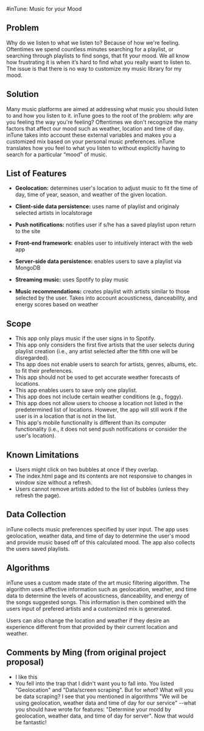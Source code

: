 #inTune: Music for your Mood 

Problem 
------

Why do we listen to what we listen to? Because of how we're feeling. Oftentimes we spend countless minutes searching for a playlist, or searching through playlists to find songs, that fit your mood. We all know how frustrating it is when it’s hard to find what you really want to listen to. The issue is that there is no way to customize my music library for my mood. 

Solution
------

Many music platforms are aimed at addressing what music you should listen to and how you listen to it. inTune goes to the root of the problem: *why* are you feeling the way you're feeling? Oftentimes we don't recognize the many factors that affect our mood such as weather, location and time of day. inTune takes into account these external variables and makes you a customized mix based on your personal music preferences. inTune translates how you feel to what you listen to without explicitly having to search for a particular “mood” of music.

List of Features
------

- **Geolocation:** determines user's location to adjust music to fit the time of day, time of year, season, and weather of the given location.

- **Client-side data persistence:** uses name of playlist and originaly selected artists in localstorage

- **Push notifications:** notifies user if s/he has a saved playlist upon return to the site

- **Front-end framework:** enables user to intuitively interact with the web app

- **Server-side data persistence:** enables users to save a playlist via MongoDB

- **Streaming music:** uses Spotify to play music

- **Music recommendations:** creates playlist with artists similar to those selected by the user. Takes into account acousticness, danceability, and energy scores based on weather

Scope
------

- This app only plays music if the user signs in to Spotify.
- This app only considers the first five artists that the user selects during playlist creation (i.e., any artist selected after the fifth one will be disregarded).
- Ths app does not enable users to search for artists, genres, albums, etc. to fit their preferences.
- This app should not be used to get accurate weather forecasts of locations.
- This app enables users to save only one playlist.
- This app does not include certain weather conditions (e.g., foggy).
- This app does not allow users to choose a location not listed in the predetermined list of locations. However, the app will still work if the user is in a location that is not in the list.
- This app's mobile functionality is different than its computer functionality (i.e., it does not send push notifications or consider the user's location).


Known Limitations
------

- Users might click on two bubbles at once if they overlap.
- The index.html page and its contents are not responsive to changes in window size without a refresh.
- Users cannot remove artists added to the list of bubbles (unless they refresh the page).

Data Collection
------

inTune collects music preferences specified by user input. The app uses geolocation, weather data, and time of day to determine the user's mood and provide music based off of this calculated mood. The app also collects the users saved playlists. 

Algorithms
------

inTune uses a custom made state of the art music filtering algorithm. The algorithm uses affective information such as geolocation, weather, and time data to determine the levels of acousticness, danceability, and energy of the songs suggested songs. This information is then combined with the users input of prefered artists and a customized mix is generated.

Users can also change the location and weather if they desire an experience different from that provided by their current location and weather.

Comments by Ming (from original project proposal)
------
* I like this
* You fell into the trap that I didn't want you to fall into.  You listed "Geolocation" and "Data/screen scraping".  But for _what_?  What will you be data scraping?  I see that you mentioned in algorithms "We will be using geolocation, weather data and time of day for our service" --what you should have wrote for features: "Determine your modd by geolocation, weather data, and time of day for server".  Now that would be fantastic!
